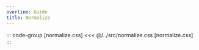 ```yaml
---
overline: Guide
title: Normalize
---
```


::: code-group [normalize.css]
<<< @/../src/normalize.css [normalize.css]
:::
